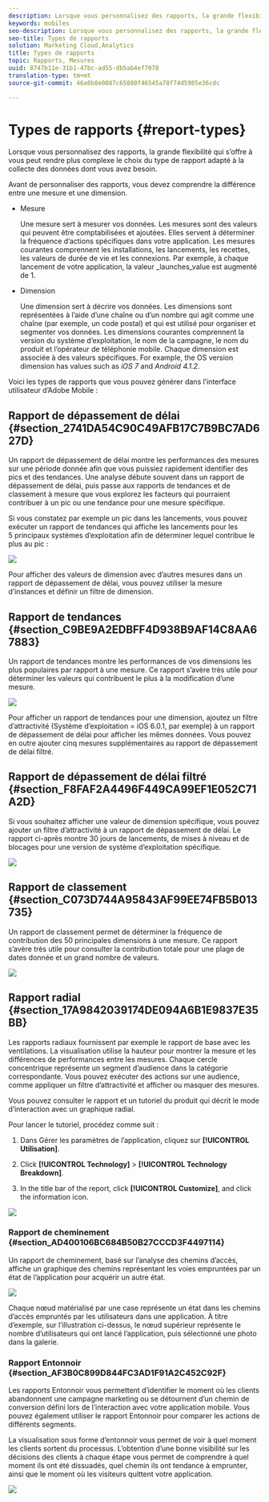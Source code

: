 ```yaml
---
description: Lorsque vous personnalisez des rapports, la grande flexibilité qui s’offre à vous peut rendre plus complexe le choix du type de rapport adapté à la collecte des données dont vous avez besoin.
keywords: mobiles
seo-description: Lorsque vous personnalisez des rapports, la grande flexibilité qui s’offre à vous peut rendre plus complexe le choix du type de rapport adapté à la collecte des données dont vous avez besoin.
seo-title: Types de rapports
solution: Marketing Cloud,Analytics
title: Types de rapports
topic: Rapports, Mesures
uuid: 8747b11e-31b1-47bc-ad55-db5ab4ef7078
translation-type: tm+mt
source-git-commit: 46a0b8e0087c65880f46545a78f74d5985e36cdc

---
```



# Types de rapports {#report-types}

Lorsque vous personnalisez des rapports, la grande flexibilité qui s’offre à vous peut rendre plus complexe le choix du type de rapport adapté à la collecte des données dont vous avez besoin.

Avant de personnaliser des rapports, vous devez comprendre la différence entre une mesure et une dimension.

* Mesure

   Une mesure sert à mesurer vos données. Les mesures sont des valeurs qui peuvent être comptabilisées et ajoutées. Elles servent à déterminer la fréquence d’actions spécifiques dans votre application. Les mesures courantes comprennent les installations, les lancements, les recettes, les valeurs de durée de vie et les connexions. Par exemple, à chaque lancement de votre application, la valeur _launches_value est augmenté de 1.

* Dimension

   Une dimension sert à décrire vos données. Les dimensions sont représentées à l’aide d’une chaîne ou d’un nombre qui agit comme une chaîne (par exemple, un code postal) et qui est utilisé pour organiser et segmenter vos données. Les dimensions courantes comprennent la version du système d’exploitation, le nom de la campagne, le nom du produit et l’opérateur de téléphonie mobile. Chaque dimension est associée à des valeurs spécifiques. For example, the OS version dimension has values such as _iOS 7_ and _Android 4.1.2_.

Voici les types de rapports que vous pouvez générer dans l’interface utilisateur d’Adobe Mobile :

## Rapport de dépassement de délai {#section_2741DA54C90C49AFB17C7B9BC7AD627D}

Un rapport de dépassement de délai montre les performances des mesures sur une période donnée afin que vous puissiez rapidement identifier des pics et des tendances. Une analyse débute souvent dans un rapport de dépassement de délai, puis passe aux rapports de tendances et de classement à mesure que vous explorez les facteurs qui pourraient contribuer à un pic ou une tendance pour une mesure spécifique.

Si vous constatez par exemple un pic dans les lancements, vous pouvez exécuter un rapport de tendances qui affiche les lancements pour les 5 principaux systèmes d’exploitation afin de déterminer lequel contribue le plus au pic :

![](assets/overtime.png)

Pour afficher des valeurs de dimension avec d’autres mesures dans un rapport de dépassement de délai, vous pouvez utiliser la mesure d’instances et définir un filtre de dimension.

## Rapport de tendances {#section_C9BE9A2EDBFF4D938B9AF14C8AA67883}

Un rapport de tendances montre les performances de vos dimensions les plus populaires par rapport à une mesure. Ce rapport s’avère très utile pour déterminer les valeurs qui contribuent le plus à la modification d’une mesure.

![](assets/trended.png)

Pour afficher un rapport de tendances pour une dimension, ajoutez un filtre d’attractivité (Système d’exploitation = iOS 6.0.1, par exemple) à un rapport de dépassement de délai pour afficher les mêmes données. Vous pouvez en outre ajouter cinq mesures supplémentaires au rapport de dépassement de délai filtré.

## Rapport de dépassement de délai filtré {#section_F8FAF2A4496F449CA99EF1E052C71A2D}

Si vous souhaitez afficher une valeur de dimension spécifique, vous pouvez ajouter un filtre d’attractivité à un rapport de dépassement de délai. Le rapport ci-après montre 30 jours de lancements, de mises à niveau et de blocages pour une version de système d’exploitation spécifique.

![](assets/overtime-filter.png)

## Rapport de classement {#section_C073D744A95843AF99EE74FB5B013735}

Un rapport de classement permet de déterminer la fréquence de contribution des 50 principales dimensions à une mesure. Ce rapport s’avère très utile pour consulter la contribution totale pour une plage de dates donnée et un grand nombre de valeurs.

![](assets/ranked.png)

## Rapport radial {#section_17A9842039174DE094A6B1E9837E35BB}

Les rapports radiaux fournissent par exemple le rapport de base avec les ventilations. La visualisation utilise la hauteur pour montrer la mesure et les différences de performances entre les mesures. Chaque cercle concentrique représente un segment d’audience dans la catégorie correspondante. Vous pouvez exécuter des actions sur une audience, comme appliquer un filtre d’attractivité et afficher ou masquer des mesures.

Vous pouvez consulter le rapport et un tutoriel du produit qui décrit le mode d’interaction avec un graphique radial.

Pour lancer le tutoriel, procédez comme suit :

1. Dans Gérer les paramètres de l’application, cliquez sur **[!UICONTROL Utilisation]**.

1. Click **[!UICONTROL Technology]** &gt; **[!UICONTROL Technology Breakdown]**.
1. In the title bar of the report, click **[!UICONTROL Customize]**, and click the information icon.

![](assets/report_technology.png)

### Rapport de cheminement {#section_AD400106BC684B50B27CCCD3F4497114}

Un rapport de cheminement, basé sur l’analyse des chemins d’accès, affiche un graphique des chemins représentant les voies empruntées par un état de l’application pour acquérir un autre état.

![](assets/action_paths.png)

Chaque nœud matérialisé par une case représente un état dans les chemins d’accès empruntés par les utilisateurs dans une application. À titre d’exemple, sur l’illustration ci-dessus, le nœud supérieur représente le nombre d’utilisateurs qui ont lancé l’application, puis sélectionné une photo dans la galerie.

### Rapport Entonnoir {#section_AF3B0C899D844FC3AD1F91A2C452C92F}

Les rapports Entonnoir vous permettent d’identifier le moment où les clients abandonnent une campagne marketing ou se détournent d’un chemin de conversion défini lors de l’interaction avec votre application mobile. Vous pouvez également utiliser le rapport Entonnoir pour comparer les actions de différents segments.

La visualisation sous forme d’entonnoir vous permet de voir à quel moment les clients sortent du processus. L’obtention d’une bonne visibilité sur les décisions des clients à chaque étape vous permet de comprendre à quel moment ils ont été dissuadés, quel chemin ils ont tendance à emprunter, ainsi que le moment où les visiteurs quittent votre application.

![](assets/funnel.png)
